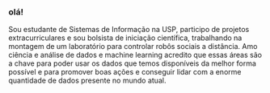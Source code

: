### olá!

Sou estudante de Sistemas de Informação na USP, participo de projetos extracurriculares e sou bolsista de iniciação científica, trabalhando na montagem de um laboratório para controlar robôs sociais a distância. Amo ciência e análise de dados e machine learning acredito que essas áreas são a chave para poder usar os dados que temos disponíveis da melhor forma possível e para promover boas ações e conseguir lidar com a enorme quantidade de dados presente no mundo atual.
